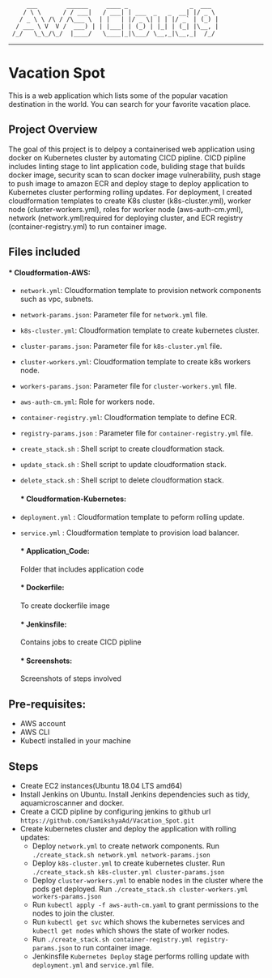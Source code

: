          ___        ______     ____ _                 _  ___  
        / \ \      / / ___|   / ___| | ___  _   _  __| |/ _ \ 
       / _ \ \ /\ / /\___ \  | |   | |/ _ \| | | |/ _` | (_) |
      / ___ \ V  V /  ___) | | |___| | (_) | |_| | (_| |\__, |
     /_/   \_\_/\_/  |____/   \____|_|\___/ \__,_|\__,_|  /_/ 
 ----------------------------------------------------------------- 

# Vacation Spot
 This is a web application which lists some of the popular vacation destination in the world. You can search for your favorite vacation place.

## Project Overview
The goal of this project is to delpoy a containerised web application using docker on Kubernetes cluster by automating CICD pipline. CICD pipline includes linting stage to lint application code, buliding stage that builds docker image, security scan to scan docker image vulnerability, push stage to push image to amazon ECR and deploy stage to deploy application to Kubernetes cluster performing rolling updates. For deployment, I created cloudformation templates to create K8s cluster (k8s-cluster.yml), worker node (cluster-workers.yml), roles for worker node (aws-auth-cm.yml), network (network.yml)required for deploying cluster, and ECR registry (container-registry.yml) to run container image. 

## Files included
   #### * Cloudformation-AWS:
* `network.yml`: Cloudformation template to provision network components such as vpc, subnets.
* `network-params.json`: Parameter file for `network.yml` file.
* `k8s-cluster.yml`: Cloudformation template to create kubernetes cluster.
* `cluster-params.json`: Parameter file for `k8s-cluster.yml` file.
* `cluster-workers.yml`: Cloudformation template to create k8s workers node.
* `workers-params.json`: Parameter file for `cluster-workers.yml` file.
* `aws-auth-cm.yml`: Role for workers node.
* `container-registry.yml`: Cloudformation template to define ECR.
* `registry-params.json` : Parameter file for `container-registry.yml` file.
* `create_stack.sh` : Shell script to create cloudformation stack.
* `update_stack.sh` : Shell script to update cloudformation stack.
* `delete_stack.sh` : Shell script to delete cloudformation stack.

    #### * Cloudformation-Kubernetes:
* `deployment.yml` : Cloudformation template to peform rolling update.
* `service.yml` : Cloudformation template to provision load balancer.

    #### * Application_Code: 
    Folder that includes application code

    #### * Dockerfile:
    To create dockerfile image

    #### * Jenkinsfile:
    Contains jobs to create CICD pipline

    #### * Screenshots:
    Screenshots of steps involved

## Pre-requisites:
* AWS account
* AWS CLI
* Kubectl installed in your machine


## Steps
* Create EC2 instances(Ubuntu 18.04 LTS amd64)
* Install Jenkins on Ubuntu. Install Jenkins dependencies such as tidy, aquamicroscanner and docker.
* Create a CICD pipline by configuring jenkins to github url `https://github.com/SamikshyaAd/Vacation_Spot.git` 
* Create kubernetes cluster and deploy the application with rolling updates:
    * Deploy `network.yml` to create network components. Run `./create_stack.sh network.yml network-params.json`
    * Deploy `k8s-cluster.yml` to create kubernetes cluster. Run `./create_stack.sh k8s-cluster.yml cluster-params.json`
    * Deploy `cluster-workers.yml` to enable nodes in the cluster where the pods get deployed. Run `./create_stack.sh cluster-workers.yml workers-params.json`
    * Run `kubectl apply -f aws-auth-cm.yaml` to grant permissions to the nodes to join the cluster.
    * Run `kubectl get svc` which shows the kubernetes services and `kubectl get nodes` which shows the state of worker nodes.
    * Run `./create_stack.sh container-registry.yml registry-params.json` to run container image.
    * Jenkinsfile `Kubernetes Deploy` stage performs rolling update with `deployment.yml` and `service.yml` file.



